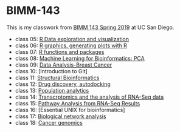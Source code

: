 # BIMM-143

This is my classwork from [BIMM 143 Spring 2019](https://bioboot.github.io/bimm143_S19/) at UC San Diego.

- class 05: [R Data exploration and visualization](https://github.com/h6duong/bimm143_classwork_S19/blob/master/class05/class05.md)
- class 06: [R graphics, generating plots with R](https://github.com/h6duong/bimm143_classwork_S19/blob/master/class06/Class6.md)
- class 07: [R functions and packages](https://github.com/h6duong/bimm143_classwork_S19/blob/master/class07/class7.md)
- class 08: [Machine Learning for Bioinformatics: PCA](https://github.com/h6duong/bimm143_classwork_S19/blob/master/class08/class08.md)
- class 09: [Data Analysis-Breast Cancer](https://github.com/h6duong/bimm143_classwork_S19/blob/master/class09/class9.md)
- class 10: [Introduction to Git]
- class 11: [Structural Bioinformatics](https://github.com/h6duong/bimm143_classwork_S19/blob/master/class11/class11.md)
- class 12: [Drug discovery, autodocking](https://github.com/h6duong/bimm143_classwork_S19/blob/master/class13/class12.md)
- class 13: [Population analytics](https://github.com/h6duong/bimm143_classwork_S19/blob/master/class1%203/class13.md)
- class 14: [Transcrptomics and the analysis of RNA-Seq data](https://github.com/h6duong/bimm143_classwork_S19/blob/master/Class14/class14.md)
- class 15: [Pathway Analysis from RNA-Seq Results](https://github.com/h6duong/bimm143_classwork_S19/blob/master/classs15/class15.md)
- class 16: [Essential UNIX for bioinformatics]
- class 17: [Biological network analysis](https://github.com/h6duong/bimm143_classwork_S19/blob/master/class17/class17.md)
- class 18: [Cancer genomics](https://github.com/h6duong/bimm143_classwork_S19/blob/master/class18/lecture18_part2_example.md)
